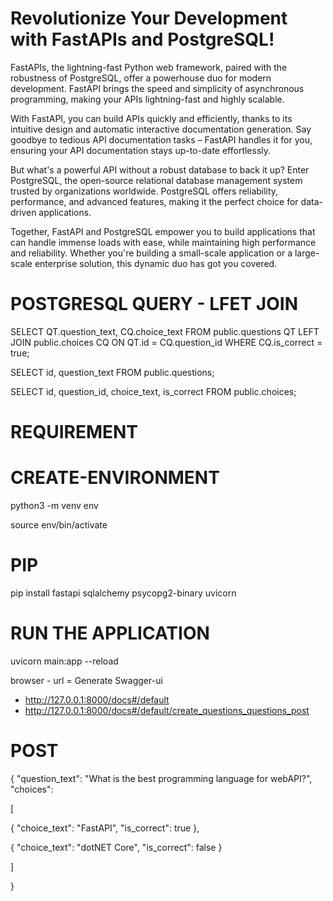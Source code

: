 # Revolutionize Your Development with FastAPIs and PostgreSQL!

FastAPIs, the lightning-fast Python web framework, paired with the robustness of PostgreSQL, offer a powerhouse duo for modern development. FastAPI brings the speed and simplicity of asynchronous programming, making your APIs lightning-fast and highly scalable.

With FastAPI, you can build APIs quickly and efficiently, thanks to its intuitive design and automatic interactive documentation generation. Say goodbye to tedious API documentation tasks – FastAPI handles it for you, ensuring your API documentation stays up-to-date effortlessly.

But what's a powerful API without a robust database to back it up? Enter PostgreSQL, the open-source relational database management system trusted by organizations worldwide. PostgreSQL offers reliability, performance, and advanced features, making it the perfect choice for data-driven applications.

Together, FastAPI and PostgreSQL empower you to build applications that can handle immense loads with ease, while maintaining high performance and reliability. Whether you're building a small-scale application or a large-scale enterprise solution, this dynamic duo has got you covered.

# POSTGRESQL QUERY - LFET JOIN

SELECT QT.question_text, CQ.choice_text FROM public.questions QT LEFT JOIN public.choices CQ ON QT.id = CQ.question_id WHERE CQ.is_correct = true;

SELECT id, question_text FROM public.questions;

SELECT id, question_id, choice_text, is_correct FROM public.choices;

# REQUIREMENT

# CREATE-ENVIRONMENT

python3 -m venv env

source env/bin/activate

# PIP

pip install fastapi sqlalchemy psycopg2-binary uvicorn

# RUN THE APPLICATION

uvicorn main:app --reload

browser - url = Generate Swagger-ui

- http://127.0.0.1:8000/docs#/default
- http://127.0.0.1:8000/docs#/default/create_questions_questions_post

# POST

{ "question_text": "What is the best programming language for webAPI?", "choices":

[

{ "choice_text": "FastAPI", "is_correct": true },

{ "choice_text": "dotNET Core", "is_correct": false }

]

}

